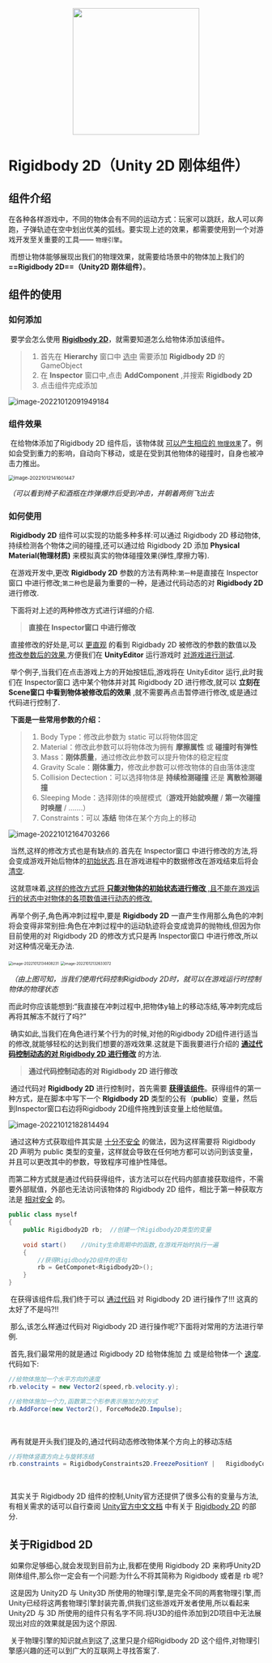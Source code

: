 <p align = "center"> 
<a href = "https://hello.kexie.space/"><img 
src = "https://hellokexie.obs.cn-north-4.myhuaweicloud.com/images/logo.png" width="250"></a>

# Rigidbody 2D（Unity 2D 刚体组件）

## 组件介绍

​	在各种各样游戏中，不同的物体会有不同的运动方式：玩家可以跳跃，敌人可以奔跑，子弹轨迹在空中划出优美的弧线。要实现上述的效果，都需要使用到一个对游戏开发至关重要的工具—— `物理引擎`。

​	而想让物体能够展现出我们的物理效果，就需要给场景中的物体加上我们的 **==Rigidbody 2D==（Unity2D 刚体组件）**。

## 组件的使用

### 如何添加

​	要学会怎么使用 <u>**Rigidbody 2D**</u>，就需要知道怎么给物体添加该组件。

> 1. 首先在 **Hierarchy** 窗口中 <u>选中</u> 需要添加 **Rigidbody 2D** 的 GameObject 
> 2. 在 **Inspector** 窗口中,点击 **AddComponent** ,并搜索 **Rigidbody 2D**
> 3. 点击组件完成添加

![image-20221012091949184](https://unity-note-image.oss-cn-guangzhou.aliyuncs.com/img/202210120919212.png)

### 组件效果

​	在给物体添加了Rigidbody 2D 组件后，该物体就 <u>可以产生相应的 `物理效果`</u>了。例如会受到重力的影响，自动向下移动，或是在受到其他物体的碰撞时，自身也被冲击力推出。

<img src="https://unity-note-image.oss-cn-guangzhou.aliyuncs.com/img/202210121416481.png" alt="image-20221012141601447" style="zoom: 67%;" />

​							*（可以看到椅子和酒瓶在炸弹爆炸后受到冲击，并朝着两侧飞出去*

### 如何使用

​	**Rigidbody 2D** 组件可以实现的功能多种多样:可以通过 Rigidbody 2D 移动物体,持续检测各个物体之间的碰撞,还可以通过给 Rigidbody 2D 添加 **Physical Material(物理材质)** 来模拟真实的物体碰撞效果(弹性,摩擦力等).

​	在游戏开发中,更改 **Rigidbody 2D** 参数的方法有两种:`第一种`是直接在 Inspector窗口 中进行修改;`第二种`也是最为重要的一种，是通过代码动态的对 **Rigidbody 2D** 进行修改.

​	下面将对上述的两种修改方式进行详细的介绍.




>**直接在 Inspector窗口 中进行修改**

​	直接修改的好处是,可以 <u>更直观</u> 的看到 Rigidbady 2D 被修改的参数的数值以及 <u>修改参数后的效果</u>,方便我们在 **UnityEditor** 运行游戏时 <u>对游戏进行测试</u>.

​	举个例子,当我们在点击游戏上方的开始按钮后,游戏将在 UnityEditor 运行,此时我们在 Inspector窗口 选中某个物体并对其 Rigidbody 2D 进行修改,就可以 **立刻在 Scene窗口 中看到物体被修改后的效果** ,就不需要再点击暂停进行修改,或是通过代码进行控制了.



​	**下面是一些常用参数的介绍：**

> 1. Body Type：修改此参数为 static 可以将物体固定
> 2. Material：修改此参数可以将物体改为拥有 **摩擦属性** 或 **碰撞时有弹性**
> 3. Mass：**刚体质量**，通过修改此参数可以提升物体的稳定程度
> 4. Gravity Scale：**刚体重力**，修改此参数可以修改物体的自由落体速度
> 5. Collision Dectection：可以选择物体是 **持续检测碰撞** 还是 **离散检测碰撞**
> 6. Sleeping Mode：选择刚体的唤醒模式（**游戏开始就唤醒** / **第一次碰撞时唤醒** / .......）
> 7. Constraints：可以 **冻结** 物体在某个方向上的移动

![image-20221012164703266](https://unity-note-image.oss-cn-guangzhou.aliyuncs.com/img/202210121647299.png)



​	当然,这样的修改方式也是有缺点的.首先在 Inspector窗口 中进行修改的方法,将会变成游戏开始后物体的<u>初始状态</u>.且在游戏进程中的数据修改在游戏结束后将会<u>清空</u>.

​	这就意味着,<u>这样的修改方式将 **只能对物体的初始状态进行修改** ,且不能在游戏运行的状态中对物体的各项数值进行动态的修改.</u>

​	再举个例子,角色再冲刺过程中,要是 **Rigidbody 2D** 一直产生作用那么角色的冲刺将会变得非常别扭:角色在冲刺过程中的运动轨迹将会变成诡异的抛物线,但因为你目前使用的对 Rigidbody 2D 的修改方式只是再 Inspector窗口 中进行修改,所以对这种情况毫无办法.

<img src="https://unity-note-image.oss-cn-guangzhou.aliyuncs.com/img/202210121344491.png" alt="image-20221012134408231" style="zoom: 50%;" />

<img src="https://unity-note-image.oss-cn-guangzhou.aliyuncs.com/img/202210121326405.png" alt="image-20221012132633072" style="zoom: 50%;" />

​	 *（由上图可知，当我们使用代码控制Rigidbody 2D时，就可以在游戏运行时控制物体的物理状态*



​	而此时你应该能想到:“我直接在冲刺过程中,把物体y轴上的移动冻结,等冲刺完成后再将其解冻不就行了吗?”

​	确实如此,当我们在角色进行某个行为的时候,对他的Rigidbody 2D组件进行适当的修改,就能够轻松的达到我们想要的游戏效果.这就是下面我要进行介绍的 <u>**通过代码控制动态的对 Rigidbody 2D 进行修改**</u> 的方法.



> **通过代码控制动态的对 Rigidbody 2D 进行修改**

​	通过代码对 **Rigidbody 2D** 进行控制时，首先需要 <u>**获得该组件**</u>。获得组件的第一种方式，是在脚本中写下一个 **RIgidbody 2D**  类型的公有（**public**）变量，然后到Inspector窗口右边将Rigidbody 2D组件拖拽到该变量上给他赋值。

![image-20221012182814494](https://unity-note-image.oss-cn-guangzhou.aliyuncs.com/img/202210121828536.png)

​	通过这种方式获取组件其实是 <u>十分不安全</u> 的做法，因为这样需要将 Rigidbody 2D 声明为 public 类型的变量，这样就会导致在任何地方都可以访问到该变量，并且可以更改其中的参数，导致程序可维护性降低。



​	而第二种方式就是通过代码获得组件，该方法可以在代码内部直接获取组件，不需要外部赋值，外部也无法访问该物体的 Rigidbody 2D 组件，相比于第一种获取方法是 <u>相对安全</u> 的。

~~~c#
public class myself
{
    public Rigidbody2D rb;	//创建一个Rigidbody2D类型的变量
    
    void start()	//Unity生命周期中的函数,在游戏开始时执行一遍
    {
        //获得Rigidbody2D组件的语句
        rb = GetComponet<Rigidbody2D>();
    }
}
~~~

​	在获得该组件后,我们终于可以 <u>通过代码</u> 对 Rigidbody 2D 进行操作了!!! 这真的太好了不是吗?!!



​	那么,该怎么样通过代码对 Rigidbody 2D 进行操作呢?下面将对常用的方法进行举例.

​	首先,我们最常用的就是通过 Rigidbody 2D 给物体施加 <u>力</u> 或是给物体一个 <u>速度</u>.代码如下:

~~~c#
//给物体施加一个水平方向的速度
rb.velocity = new Vector2(speed,rb.velocity.y);	

//给物体施加一个力,函数第二个形参表示施加力的方式
rb.AddForce(new Vector2(), ForceMode2D.Impulse);
~~~

​	

​	再有就是开头我们提及的,通过代码动态修改物体某个方向上的移动冻结

~~~c#
//将物体竖直方向上与旋转冻结
rb.constraints = RigidbodyConstraints2D.FreezePositionY | 	RigidbodyConstraints2D.FreezeRotation;
~~~

​	

​	其实关于 Rigidbody 2D 组件的控制,Unity官方还提供了很多公有的变量与方法,有相关需求的话可以自行查阅 [Unity官方中文文档](https://docs.unity.cn/cn/current/Manual/index.html) 中有关于 [Rigidbody 2D](https://docs.unity.cn/cn/current/ScriptReference/Rigidbody2D.html) 的部分.



## 关于Rigidbod 2D

​	如果你足够细心,就会发现到目前为止,我都在使用 Rigidbody 2D 来称呼Unity2D刚体组件,那么你一定会有一个问题:为什么不将其简称为 Rigidbody 或者是 rb 呢?

​	这是因为 Unity2D 与 Unity3D 所使用的物理引擎,是完全不同的两套物理引擎,而Unity已经将这两套物理引擎封装完善,供我们这些游戏开发者使用,所以看起来 Unity2D 与 3D 所使用的组件只有名字不同.将U3D的组件添加到2D项目中无法展现出对应的效果就是因为这个原因.

​	关于物理引擎的知识就点到这了,这里只是介绍Rigidbody 2D 这个组件,对物理引擎感兴趣的还可以到广大的互联网上寻找答案了.

